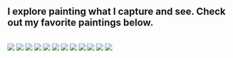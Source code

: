 ## I explore painting what I capture and see. Check out my favorite paintings below. ##



<br>



<img class="profile-picture" src="paintings/painting1.jpg">



<img class="profile-picture" src="paintings/painting2.jpg">



<img class="profile-picture" src="paintings/painting3.jpg">



<img class="profile-picture" src="paintings/painting4.jpg">



<img class="profile-picture" src="paintings/painting5.jpg">



<img class="profile-picture" src="paintings/painting6.jpg">



<img class="profile-picture" src="paintings/painting7.jpg">



<img class="profile-picture" src="paintings/painting8.jpg">



<img class="profile-picture" src="paintings/painting9.jpg">



<img class="profile-picture" src="paintings/painting10.jpg">



<img class="profile-picture" src="paintings/painting11.jpg">



<img class="profile-picture" src="paintings/painting12.jpg">




<br>

<br>
  
  
  
